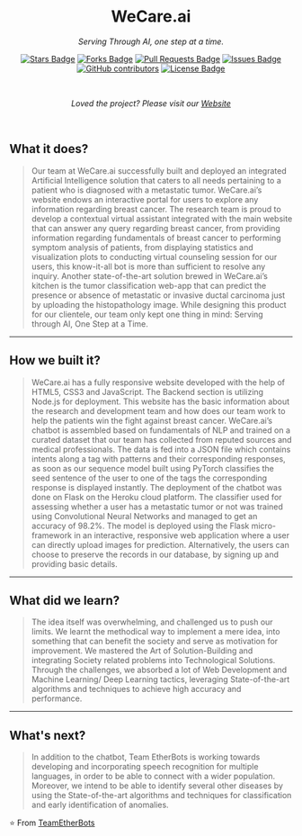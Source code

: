 <h1 align="center">WeCare.ai</h1>
<p align="center"><i>Serving Through AI, one step at a time.</i></p>
<div align="center"><p align="center">
  <a href="https://github.com/devangi2000/TeamEtherBots/"><img src="https://img.shields.io/github/stars/devangi2000/TeamEtherBots" alt="Stars Badge"/></a>
  <a href="https://github.com/devangi2000/TeamEtherBots/"><img src="https://img.shields.io/github/forks/devangi2000/TeamEtherBots" alt="Forks Badge"/></a>
  <a href="https://github.com/devangi2000/TeamEtherBots/pulls"><img src="https://img.shields.io/github/issues-pr/devangi2000/TeamEtherBots" alt="Pull Requests Badge"/></a>
  <a href="https://github.com/devangi2000/TeamEtherBots/issues"><img src="https://img.shields.io/github/issues/devangi2000/TeamEtherBots" alt="Issues Badge"/></a>
  <a href="https://github.com/devangi2000/TeamEtherBots/graphs/contributors"><img alt="GitHub contributors" src="https://img.shields.io/github/contributors/devangi2000/TeamEtherBots"></a>
  <a href="https://github.com/devangi2000/TeamEtherBots/blob/master/LICENSE"><img src="https://img.shields.io/github/license/devangi2000/TeamEtherBots?color=2b9348" alt="License   Badge"/></a></p>
</div>
<br>
<p align="center"><i>Loved the project? Please visit our <a href="#">Website</a></i></p>
<br>


## What it does? 

>Our team at WeCare.ai successfully built and deployed an integrated Artificial Intelligence solution that caters to all needs pertaining to a patient who is diagnosed with a metastatic tumor. WeCare.ai’s website endows an interactive portal for users to explore any information regarding breast cancer. The research team is proud to develop a contextual virtual assistant integrated with the main website that can answer any query regarding breast cancer, from providing information regarding fundamentals of breast cancer to performing symptom analysis of patients, from displaying statistics and visualization plots to conducting virtual counseling session for our users, this know-it-all bot is more than sufficient to resolve any inquiry. Another state-of-the-art solution brewed in WeCare.ai’s kitchen is the tumor classification web-app that can predict the presence or absence of metastatic or invasive ductal carcinoma just by uploading the histopathology image. While designing this product for our clientele, our team only kept one thing in mind: Serving through AI, One Step at a Time.

-------------------

## How we built it? 

>WeCare.ai has a fully responsive website developed with the help of HTML5, CSS3 and JavaScript. The Backend section is utilizing Node.js for deployment. This website has the basic information about the research and development team and how does our team work to help the patients win the fight against breast cancer. WeCare.ai’s chatbot is assembled based on fundamentals of NLP and trained on a curated dataset that our team has collected from reputed sources and medical professionals. The data is fed into a JSON file which contains intents along a tag with patterns and their corresponding responses, as soon as our sequence model built using PyTorch classifies the seed sentence of the user to one of the tags the corresponding response is displayed instantly. The deployment of the chatbot was done on Flask on the Heroku cloud platform. The classifier used for assessing whether a user has a metastatic tumor or not was trained using Convolutional Neural Networks and managed to get an accuracy of 98.2%. The model is deployed using the Flask micro-framework in an interactive, responsive web application where a user can directly upload images for prediction. Alternatively, the users can choose to preserve the records in our database, by signing up and providing basic details.

-------------------

## What did we learn?
>The idea itself was overwhelming, and challenged us to push our limits. We learnt the methodical way to implement a mere idea, into something that can benefit the society and serve as motivation for improvement. We mastered the Art of Solution-Building and integrating Society related problems into Technological Solutions. Through the challenges, we absorbed a lot of Web Development and Machine Learning/ Deep Learning tactics, leveraging State-of-the-art algorithms and techniques to achieve high accuracy and performance.

-------------------

## What's next?
>In addition to the chatbot, Team EtherBots is working towards developing and incorporating speech recognition for multiple languages, in order to be able to connect with a wider population.
Moreover, we intend to be able to identify several other diseases by using the State-of-the-art algorithms and techniques for classification and early identification of anomalies.


⭐ From [TeamEtherBots](https://github.com/devangi2000/TeamEtherBots)  
